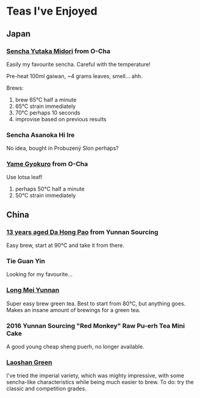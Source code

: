 # Teas I've Enjoyed

## Japan

### [Sencha Yutaka Midori](https://www.o-cha.com/yutaka-midori.html) from O-Cha

Easily my favourite sencha. Careful with the temperature!

Pre-heat 100ml gaiwan, ~4 grams leaves, smell... ahh.

Brews:

1. brew 65°C half a minute
2. 65°C strain immediately
3. 70°C perhaps 10 seconds
4. improvise based on previous results


### Sencha Asanoka Hi Ire

No idea, bought in Probuzený Slon perhaps?


### [Yame Gyokuro](https://www.o-cha.com/yame-gyokuro.html) from O-Cha

Use lotsa leaf!

1. perhaps 50°C half a minute
2. 50°C strain immediately



## China

### [13 years aged Da Hong Pao](https://yunnansourcing.com/products/13-years-aged-da-hong-pao-rock-oolong-tea) from Yunnan Sourcing

Easy brew, start at 90°C and take it from there.


### Tie Guan Yin

Looking for my favourite...


### [Long Mei Yunnan](https://yunnansourcing.com/products/long-mei-yunnan-green-tea-of-zhenyuan)

Super easy brew green tea. Best to start from 80°C, but anything goes. Makes an insane amount of brewings for a green tea.

### 2016 Yunnan Sourcing "Red Monkey" Raw Pu-erh Tea Mini Cake

A good young cheap sheng puerh, no longer available.

### [Laoshan Green](https://yunnansourcing.com/products/imperial-grade-laoshan-green-tea-from-shandong)

I've tried the imperial variety, which was mighty impressive, with some sencha-like characteristics while being much easier to brew. To do: try the classic and competition grades.
